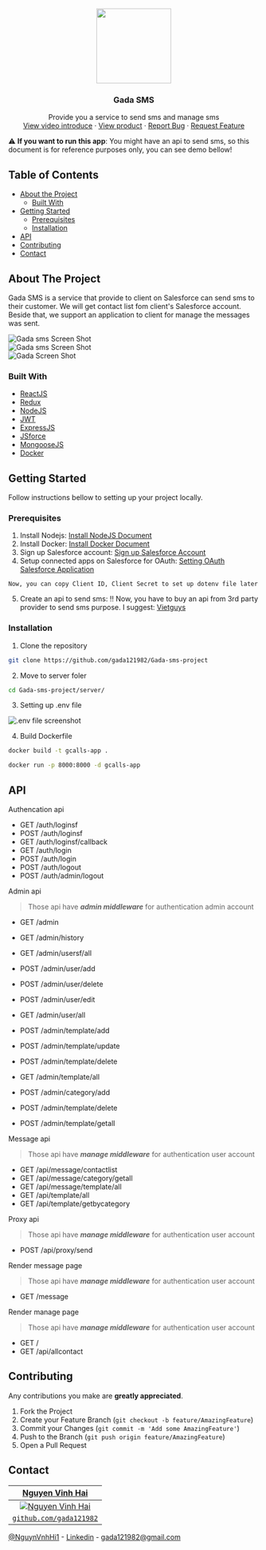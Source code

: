 <!-- PROJECT LOGO -->
<br />
<p align="center">
  <a href="https://github.com/othneildrew/Best-README-Template">
    <img src="https://res.cloudinary.com/vinhhai/image/upload/v1594373035/nvf6jx1coelrjfdwnvoj.png" width="150" height="150">
  </a>
  <h3 align="center">Gada SMS</h3>
  <p align="center">
    Provide you a service to send sms and manage sms
    <br />
    <a href="#">View video introduce</a>
    ·
    <a href="https://smsgcalls.tk/">View product</a>
    ·
    <a href="https://github.com/gada121982/Gada-sms-project/issues">Report Bug</a>
    ·
    <a href="https://github.com/gada121982/Gada-sms-project/issues">Request Feature</a>
  </p>
</p>


:warning: **If you want to run this app**: You might have an api to send sms, so this document is for reference purposes only, you can see demo bellow!

<!-- TABLE OF CONTENTS -->
## Table of Contents

* [About the Project](#about-the-project)
  * [Built With](#built-with)
* [Getting Started](#getting-started)
  * [Prerequisites](#prerequisites)
  * [Installation](#installation)
* [API](#api)
* [Contributing](#contributing)
* [Contact](#contact)

## About The Project

Gada SMS is a service that provide to client on Salesforce can send sms to their customer. We will get contact list fom client's Salesforce account. Beside that, we support an application to client for manage the messages was sent.

![Gada sms Screen Shot](https://res.cloudinary.com/vinhhai/image/upload/v1594391237/pthqzboisozkmwcpchlo.png)
<br />
![Gada sms Screen Shot](https://res.cloudinary.com/vinhhai/image/upload/v1594391576/nxqmr6smjuntkfpawimv.png)
<br />
![Gada  Screen Shot](https://res.cloudinary.com/vinhhai/image/upload/v1594400166/qnmlzzh7lyuyjoptjsxr.png)

### Built With

* [ReactJS](https://reactjs.org/)
* [Redux](https://redux.js.org/)
* [NodeJS](https://nodejs.org/)
* [JWT](https://jwt.io/)
* [ExpressJS](https://expressjs.com/)
* [JSforce](https://jsforce.github.io/)
* [MongooseJS](https://mongoosejs.com/)
* [Docker](https://www.docker.com/)



<!-- GETTING STARTED -->
## Getting Started

Follow instructions bellow to setting up your project locally.

### Prerequisites

1. Install Nodejs: [Install NodeJS Document](https://nodejs.org/en/download/)
2. Install Docker: [Install Docker Document](https://nodejs.org/en/download/)
3. Sign up Salesforce account: [Sign up Salesforce Account](https://www.salesforce.com/form/signup/freetrial-elf-v2)
4. Setup connected apps on Salesforce for OAuth: [Setting OAuth Salesforce Application](https://help.salesforce.com/articleView?id=connected_app_create_api_integration.htm&type=5)
```
Now, you can copy Client ID, Client Secret to set up dotenv file later
```
5. Create an api to send sms: :bangbang: Now, you have to buy an api from 3rd party provider to send sms purpose. I suggest: [Vietguys](https://www.vietguys.biz/)

### Installation
1. Clone the repository
```sh
git clone https://github.com/gada121982/Gada-sms-project
```
2. Move to server foler
```sh
cd Gada-sms-project/server/
```
3. Setting up .env file

![.env file screenshot](https://res.cloudinary.com/vinhhai/image/upload/v1594399110/vodlfmjd9olliah7emqy.png)


4. Build Dockerfile
```sh
docker build -t gcalls-app .
```
```sh
docker run -p 8000:8000 -d gcalls-app
```

<!-- USAGE EXAMPLES -->
## API
Authencation api
- GET  /auth/loginsf
- POST /auth/loginsf
- GET  /auth/loginsf/callback
- GET  /auth/login
- POST /auth/login
- POST /auth/logout
- POST /auth/admin/logout

Admin api
> Those api have ***admin middleware*** for authentication admin account

- GET  /admin

- GET  /admin/history
- GET  /admin/usersf/all

- POST /admin/user/add
- POST /admin/user/delete
- POST /admin/user/edit
- GET  /admin/user/all

- POST /admin/template/add
- POST /admin/template/update
- POST /admin/template/delete
- GET  /admin/template/all

- POST /admin/category/add
- POST /admin/template/delete
- POST /admin/template/getall

Message api
> Those api have ***manage middleware*** for authentication user account

- GET  /api/message/contactlist
- GET  /api/message/category/getall
- GET  /api/message/template/all
- GET  /api/template/all
- GET  /api/template/getbycategory

Proxy api
> Those api have ***manage middleware*** for authentication user account
- POST /api/proxy/send

Render message page
> Those api have ***manage middleware*** for authentication user account
- GET  /message

Render manage page
> Those api have ***manage middleware*** for authentication user account
- GET /
- GET /api/allcontact

<!-- CONTRIBUTING -->
## Contributing
Any contributions you make are **greatly appreciated**.
1. Fork the Project
2. Create your Feature Branch (`git checkout -b feature/AmazingFeature`)
3. Commit your Changes (`git commit -m 'Add some AmazingFeature'`)
4. Push to the Branch (`git push origin feature/AmazingFeature`)
5. Open a Pull Request



<!-- CONTACT -->
## Contact

| <a href="https://gadadev.tk" target="_blank">**Nguyen Vinh Hai**</a>
| :---: |
| [![Nguyen Vinh Hai ](https://avatars.githubusercontent.com/gada121982?s=200)](https://gadadev.tk)| 
| <a href="https://github.com/gada121982" target="_blank">`github.com/gada121982`</a> |

[@NguynVnhHi1](https://twitter.com/NguynVnhHi1) - [Linkedin](https://www.linkedin.com/in/vinhhai/) - gada121982@gmail.com







